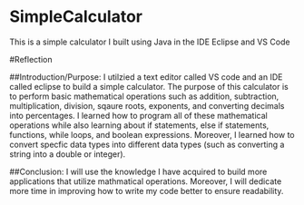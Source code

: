 # SimpleCalculator
This is a simple calculator I built using Java in the IDE Eclipse and VS Code

#Reflection

##Introduction/Purpose:
I utilzied a text editor called VS code and an IDE called eclipse to build a simple calculator. The purpose of this calculator is to perform basic mathematical operations such as addition, subtraction, multiplication, division, sqaure roots, exponents, and converting decimals into percentages. I learned how to program all of these mathematical operations while also learning about if statements, else if statements, functions, while loops, and boolean expressions. Moreover, I learned how to convert specfic data types into different data types (such as converting a string into a double or integer). 

##Conclusion:
I will use the knowledge I have acquired to build more applications that utilize mathmatical operations. Moreover, I will dedicate more time in improving how to write my code better to ensure readability.
